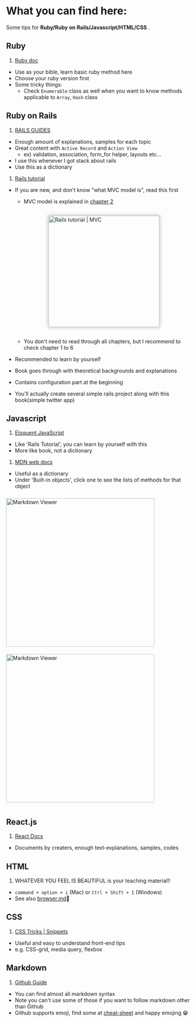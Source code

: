 # What you can find here:
Some tips for **Ruby/Ruby on Rails/Javascript/HTML/CSS** .

## Ruby
1. [Ruby doc](http://ruby-doc.org/)
  * Use as your bible, learn basic ruby method here
  * Choose your ruby version first
  * Some tricky things:
    * Check `Enumerable` class as well when you want to know methods applicable to `Array`, `Hash` class

## Ruby on Rails
1. [RAILS GUIDES](https://guides.rubyonrails.org/)
  * Enough amount of explanations, samples for each topic
  * Great content with `Active Record` and `Action View`
    * ex) validation, association, form_for helper, layouts etc...
  * I use this whenever I got stack about rails
  * Use this as a dictionary
1. [Rails tutorial](https://www.railstutorial.org/book)
  * If you are new, and don't know "what MVC model is", read this first
    * MVC model is explained in [chapter 2](https://www.railstutorial.org/book/toy_app#sec-mvc_in_action)
    <img src="https://res.cloudinary.com/dwoaw9y1s/image/upload/v1548942699/boot_coding/Screen_Shot_2019-01-30_at_9.10.35.png" alt="Rails tutorial | MVC" width=300 style="display: block; margin: 30px auto; box-shadow: 0 0 10px rgb(180,180,180);">

    * You don't need to read through all chapters, but I recommend to check chapter 1 to 6
  * Recommended to learn by yourself
  * Book goes through with theoretical backgrounds and explanations
  * Contains configuration part at the beginning
  * You'll actually create several simple rails project along with this book(simple twitter app)

## Javascript
1. [Eloquent JavaScript](http://eloquentjavascript.net/)
  * Like 'Rails Tutorial', you can learn by yourself with this
  * More like book, not a dictionary

1. [MDN web docs](https://developer.mozilla.org/en-US/docs/Web/JavaScript)
  * Useful as a dictionary
  * Under 'Built-in objects', click one to see the lists of methods for that object

  <img src="https://res.cloudinary.com/dwoaw9y1s/image/upload/v1548945829/boot_coding/Screen_Shot_2019-01-31_at_23.39.56.png" alt="Markdown Viewer" height=400 style="margin: 10px auto;">
  <img src="https://res.cloudinary.com/dwoaw9y1s/image/upload/v1548945829/boot_coding/Screen_Shot_2019-01-31_at_23.40.52.png" alt="Markdown Viewer" height=400 style="margin: 10px auto;">


## React.js
1. [React Docs](https://reactjs.org/docs/hello-world.html)
  * Documents by creaters, enough text-explanations, samples, codes


## HTML
1. WHATEVER YOU FEEL IS BEAUTIFUL is your teaching material!!
  * `command + option + i` (Mac) or `Ctrl + Shift + I` (Windows)
  * See also [browser.md](./browser.md):grimacing:


## CSS
1. [CSS Tricks | Snippets](https://css-tricks.com/snippets/)
  * Useful and easy to understand front-end tips
  * e.g. CSS-grid, media query, flexbox


## Markdown
1. [Github Guide](https://guides.github.com/features/mastering-markdown/)
  * You can find almost all markdown syntax
  * Note you can't use some of those if you want to follow markdown other than Github
  * Github supports emoji, find some at [cheat-sheet](https://www.webfx.com/tools/emoji-cheat-sheet/) and happy emojing :grin:
